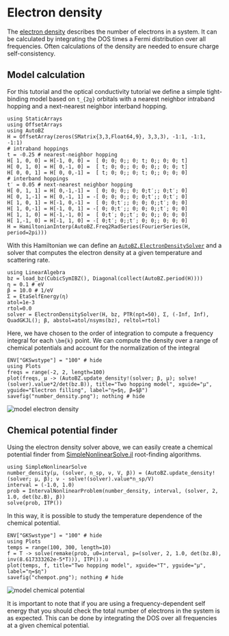 # Electron density

The [electron density](https://en.wikipedia.org/wiki/Electron_density) describes
the number of electrons in a system. It can be calculated by integrating the DOS
times a Fermi distribution over all frequencies. Often calculations of the
density are needed to ensure charge self-consistency.

## Model calculation

For this tutorial and the optical conductivity tutorial we define a simple
tight-binding model based on ``t_{2g}`` orbitals with a nearest neighbor
intraband hopping and a next-nearest neighbor interband hopping.
```@example chempot
using StaticArrays
using OffsetArrays
using AutoBZ
H = OffsetArray(zeros(SMatrix{3,3,Float64,9}, 3,3,3), -1:1, -1:1, -1:1)
# intraband hoppings
t = -0.25 # nearest-neighbor hopping
H[ 1, 0, 0] = H[-1, 0, 0] =  [ 0; 0; 0;; 0; t; 0;; 0; 0; t]
H[ 0, 1, 0] = H[ 0,-1, 0] =  [ t; 0; 0;; 0; 0; 0;; 0; 0; t]
H[ 0, 0, 1] = H[ 0, 0,-1] =  [ t; 0; 0;; 0; t; 0;; 0; 0; 0]
# interband hoppings
t′ = 0.05 # next-nearest neighbor hopping
H[ 0, 1, 1] = H[ 0,-1,-1] =  [ 0; 0; 0;; 0; 0;t′;; 0;t′; 0]
H[ 0, 1,-1] = H[ 0,-1, 1] = -[ 0; 0; 0;; 0; 0;t′;; 0;t′; 0]
H[ 1, 0, 1] = H[-1, 0,-1] =  [ 0; 0;t′;; 0; 0; 0;;t′; 0; 0]
H[ 1, 0,-1] = H[-1, 0, 1] = -[ 0; 0;t′;; 0; 0; 0;;t′; 0; 0]
H[ 1, 1, 0] = H[-1,-1, 0] =  [ 0;t′; 0;;t′; 0; 0;; 0; 0; 0]
H[ 1,-1, 0] = H[-1, 1, 0] = -[ 0;t′; 0;;t′; 0; 0;; 0; 0; 0]
H = HamiltonianInterp(AutoBZ.Freq2RadSeries(FourierSeries(H, period=2pi)))
```
With this Hamiltonian we can define an [`AutoBZ.ElectronDensitySolver`](@ref)
and a solver that computes the electron density at a given temperature and
scattering rate.
```@example chempot
using LinearAlgebra
bz = load_bz(CubicSymIBZ(), Diagonal(collect(AutoBZ.period(H))))
η = 0.1 # eV
β = 10.0 # 1/eV
Σ = EtaSelfEnergy(η)
atol=1e-3
rtol=0.0
solver = ElectronDensitySolver(H, bz, PTR(npt=50), Σ, (-Inf, Inf), QuadGKJL(); β, abstol=atol/nsyms(bz), reltol=rtol)
```
Here, we have chosen to the order of integration to compute a frequency integral
for each ``\bm{k}`` point. We can compute the density over a range of chemical
potentials and account for the normalization of the integral
```@example chempot
ENV["GKSwstype"] = "100" # hide
using Plots
freqs = range(-2, 2, length=100)
plot(freqs, μ -> (AutoBZ.update_density!(solver; β, μ); solve!(solver).value*2/det(bz.B)), title="Two hopping model", xguide="μ", yguide="Electron filling", label="η=$η, β=$β")
savefig("number_density.png"); nothing # hide
```

![model electron density](number_density.png)


## Chemical potential finder

Using the electron density solver above, we can easily create a chemical
potential finder from
[SimpleNonlinearSolve.jl](https://github.com/SciML/SimpleNonlinearSolve.jl)
root-finding algorithms.

```@example chempot
using SimpleNonlinearSolve
number_density(μ, (solver, n_sp, ν, V, β)) = (AutoBZ.update_density!(solver; μ, β); ν - solve!(solver).value*n_sp/V)
interval = (-1.0, 1.0)
prob = IntervalNonlinearProblem(number_density, interval, (solver, 2, 1.0, det(bz.B), β))
solve(prob, ITP())
```
In this way, it is possible to study the temperature dependence of the chemical
potential.
```@example chempot
ENV["GKSwstype"] = "100" # hide
using Plots
temps = range(100, 300, length=10)
f = T -> solve(remake(prob, u0=interval, p=(solver, 2, 1.0, det(bz.B), inv(8.617333262e-5*T))), ITP()).u
plot(temps, f, title="Two hopping model", xguide="T", yguide="μ", label="η=$η")
savefig("chempot.png"); nothing # hide
```

![model chemical potential](chempot.png)

It is important to note that if you are using a frequency-dependent self energy
that you should check the total number of electrons in the system is as
expected. This can be done by integrating the DOS over all frequencies at a
given chemical potential.
